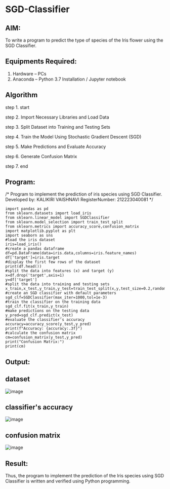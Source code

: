# SGD-Classifier
## AIM:
To write a program to predict the type of species of the Iris flower using the SGD Classifier.

## Equipments Required:
1. Hardware – PCs
2. Anaconda – Python 3.7 Installation / Jupyter notebook

## Algorithm

step 1. start

step 2. Import Necessary Libraries and Load Data

step 3. Split Dataset into Training and Testing Sets

step 4. Train the Model Using Stochastic Gradient Descent (SGD)

step 5. Make Predictions and Evaluate Accuracy

step 6. Generate Confusion Matrix

step 7. end

## Program:

/*
Program to implement the prediction of iris species using SGD Classifier.
Developed by: KALIKIRI VAISHNAVI
RegisterNumber: 212223040081 
*/
```
import pandas as pd 
from sklearn.datasets import load_iris
from sklearn.linear_model import SGDClassifier
from sklearn.model_selection import train_test_split
from sklearn.metrics import accuracy_score,confusion_matrix
import matplotlib.pyplot as plt
import seaborn as sns
#load the iris dataset
iris=load_iris()
#create a pandas dataframe
df=pd.DataFrame(data=iris.data,columns=iris.feature_names)
df['target']=iris.target
#display the first few rows of the dataset
print(df.head())
#split the data into features (x) and target (y)
x=df.drop('target',axis=1)
y=df['target']
#split the data into training and testing sets
x_train,x_test,y_train,y_test=train_test_split(x,y,test_size=0.2,random_state=42)
#create an SGD classifier with default parameters
sgd_clf=SGDClassifier(max_iter=1000,tol=1e-3)
#train the classifier on the training data
sgd_clf.fit(x_train,y_train)
#make predictions on the testing data
y_pred=sgd_clf.predict(x_test)
#evaluate the classifier's accuracy
accuracy=accuracy_score(y_test,y_pred)
print(f"Accuracy: {accuracy:.3f}")
#calculate the confusion matrix
cm=confusion_matrix(y_test,y_pred)
print("Confusion Matrix:")
print(cm)
```

## Output:
## dataset
![image](https://github.com/user-attachments/assets/959b07b9-d482-42ee-b4d0-44f434b1afcd)

## classifier's accuracy
![image](https://github.com/user-attachments/assets/25f7dc38-cfe8-4320-b306-d96673b8e38b)

## confusion matrix
![image](https://github.com/user-attachments/assets/9132bd54-8f63-4994-b65e-ce6883919894)



## Result:
Thus, the program to implement the prediction of the Iris species using SGD Classifier is written and verified using Python programming.
